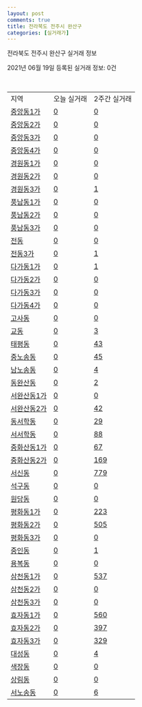 ```yaml
---
layout: post
comments: true
title: 전라북도 전주시 완산구
categories: [실거래가]
---
```


전라북도 전주시 완산구 실거래 정보

2021년 06월 19일 등록된 실거래 정보: 0건

<script type="text/javascript">
  google.charts.load('current', {'packages':['corechart']});
  google.charts.setOnLoadCallback(drawChart);

  function drawChart() {
    var data = google.visualization.arrayToDataTable([['거래일', '매매', '전월세', '전매'], ['2021-02', 504, 269, 7], ['2021-03', 802, 314, 12], ['2021-04', 610, 262, 17], ['2021-05', 583, 194, 23], ['2021-06', 139, 99, 1]]);

    var options = {
      title: '최근 유형별 거래량 추이',
      legend: { position: 'bottom' }
    };

    var chart = new google.visualization.LineChart(document.getElementById('columnchart_material'));
    chart.draw(data, (options));
  }
</script>

<div id="columnchart_material" style="width: 450px; margin-left: -35px"></div>
<br>
<table class="sortable">
  <tr>
    <td>지역</td>
    <td>오늘 실거래</td>
    <td>2주간 실거래</td>
  </tr>

  
  <tr class="item">
    <td><a href="4511110100.html">중앙동1가</a></td>
    <td><a href="4511110100.html">0</a></td>
    <td><a href="4511110100.html">0</a></td>
  </tr>
    

  <tr class="item">
    <td><a href="4511110200.html">중앙동2가</a></td>
    <td><a href="4511110200.html">0</a></td>
    <td><a href="4511110200.html">0</a></td>
  </tr>
    

  <tr class="item">
    <td><a href="4511110300.html">중앙동3가</a></td>
    <td><a href="4511110300.html">0</a></td>
    <td><a href="4511110300.html">0</a></td>
  </tr>
    

  <tr class="item">
    <td><a href="4511110400.html">중앙동4가</a></td>
    <td><a href="4511110400.html">0</a></td>
    <td><a href="4511110400.html">0</a></td>
  </tr>
    

  <tr class="item">
    <td><a href="4511110500.html">경원동1가</a></td>
    <td><a href="4511110500.html">0</a></td>
    <td><a href="4511110500.html">0</a></td>
  </tr>
    

  <tr class="item">
    <td><a href="4511110600.html">경원동2가</a></td>
    <td><a href="4511110600.html">0</a></td>
    <td><a href="4511110600.html">0</a></td>
  </tr>
    

  <tr class="item">
    <td><a href="4511110700.html">경원동3가</a></td>
    <td><a href="4511110700.html">0</a></td>
    <td><a href="4511110700.html">1</a></td>
  </tr>
    

  <tr class="item">
    <td><a href="4511110800.html">풍남동1가</a></td>
    <td><a href="4511110800.html">0</a></td>
    <td><a href="4511110800.html">0</a></td>
  </tr>
    

  <tr class="item">
    <td><a href="4511110900.html">풍남동2가</a></td>
    <td><a href="4511110900.html">0</a></td>
    <td><a href="4511110900.html">0</a></td>
  </tr>
    

  <tr class="item">
    <td><a href="4511111000.html">풍남동3가</a></td>
    <td><a href="4511111000.html">0</a></td>
    <td><a href="4511111000.html">0</a></td>
  </tr>
    

  <tr class="item">
    <td><a href="4511111100.html">전동</a></td>
    <td><a href="4511111100.html">0</a></td>
    <td><a href="4511111100.html">0</a></td>
  </tr>
    

  <tr class="item">
    <td><a href="4511111200.html">전동3가</a></td>
    <td><a href="4511111200.html">0</a></td>
    <td><a href="4511111200.html">1</a></td>
  </tr>
    

  <tr class="item">
    <td><a href="4511111300.html">다가동1가</a></td>
    <td><a href="4511111300.html">0</a></td>
    <td><a href="4511111300.html">1</a></td>
  </tr>
    

  <tr class="item">
    <td><a href="4511111400.html">다가동2가</a></td>
    <td><a href="4511111400.html">0</a></td>
    <td><a href="4511111400.html">0</a></td>
  </tr>
    

  <tr class="item">
    <td><a href="4511111500.html">다가동3가</a></td>
    <td><a href="4511111500.html">0</a></td>
    <td><a href="4511111500.html">0</a></td>
  </tr>
    

  <tr class="item">
    <td><a href="4511111600.html">다가동4가</a></td>
    <td><a href="4511111600.html">0</a></td>
    <td><a href="4511111600.html">0</a></td>
  </tr>
    

  <tr class="item">
    <td><a href="4511111700.html">고사동</a></td>
    <td><a href="4511111700.html">0</a></td>
    <td><a href="4511111700.html">0</a></td>
  </tr>
    

  <tr class="item">
    <td><a href="4511111800.html">교동</a></td>
    <td><a href="4511111800.html">0</a></td>
    <td><a href="4511111800.html">3</a></td>
  </tr>
    

  <tr class="item">
    <td><a href="4511111900.html">태평동</a></td>
    <td><a href="4511111900.html">0</a></td>
    <td><a href="4511111900.html">43</a></td>
  </tr>
    

  <tr class="item">
    <td><a href="4511112000.html">중노송동</a></td>
    <td><a href="4511112000.html">0</a></td>
    <td><a href="4511112000.html">45</a></td>
  </tr>
    

  <tr class="item">
    <td><a href="4511112100.html">남노송동</a></td>
    <td><a href="4511112100.html">0</a></td>
    <td><a href="4511112100.html">4</a></td>
  </tr>
    

  <tr class="item">
    <td><a href="4511112200.html">동완산동</a></td>
    <td><a href="4511112200.html">0</a></td>
    <td><a href="4511112200.html">2</a></td>
  </tr>
    

  <tr class="item">
    <td><a href="4511112300.html">서완산동1가</a></td>
    <td><a href="4511112300.html">0</a></td>
    <td><a href="4511112300.html">0</a></td>
  </tr>
    

  <tr class="item">
    <td><a href="4511112400.html">서완산동2가</a></td>
    <td><a href="4511112400.html">0</a></td>
    <td><a href="4511112400.html">42</a></td>
  </tr>
    

  <tr class="item">
    <td><a href="4511112500.html">동서학동</a></td>
    <td><a href="4511112500.html">0</a></td>
    <td><a href="4511112500.html">29</a></td>
  </tr>
    

  <tr class="item">
    <td><a href="4511112600.html">서서학동</a></td>
    <td><a href="4511112600.html">0</a></td>
    <td><a href="4511112600.html">88</a></td>
  </tr>
    

  <tr class="item">
    <td><a href="4511112700.html">중화산동1가</a></td>
    <td><a href="4511112700.html">0</a></td>
    <td><a href="4511112700.html">67</a></td>
  </tr>
    

  <tr class="item">
    <td><a href="4511112800.html">중화산동2가</a></td>
    <td><a href="4511112800.html">0</a></td>
    <td><a href="4511112800.html">169</a></td>
  </tr>
    

  <tr class="item">
    <td><a href="4511112900.html">서신동</a></td>
    <td><a href="4511112900.html">0</a></td>
    <td><a href="4511112900.html">779</a></td>
  </tr>
    

  <tr class="item">
    <td><a href="4511113000.html">석구동</a></td>
    <td><a href="4511113000.html">0</a></td>
    <td><a href="4511113000.html">0</a></td>
  </tr>
    

  <tr class="item">
    <td><a href="4511113100.html">원당동</a></td>
    <td><a href="4511113100.html">0</a></td>
    <td><a href="4511113100.html">0</a></td>
  </tr>
    

  <tr class="item">
    <td><a href="4511113200.html">평화동1가</a></td>
    <td><a href="4511113200.html">0</a></td>
    <td><a href="4511113200.html">223</a></td>
  </tr>
    

  <tr class="item">
    <td><a href="4511113300.html">평화동2가</a></td>
    <td><a href="4511113300.html">0</a></td>
    <td><a href="4511113300.html">505</a></td>
  </tr>
    

  <tr class="item">
    <td><a href="4511113400.html">평화동3가</a></td>
    <td><a href="4511113400.html">0</a></td>
    <td><a href="4511113400.html">0</a></td>
  </tr>
    

  <tr class="item">
    <td><a href="4511113500.html">중인동</a></td>
    <td><a href="4511113500.html">0</a></td>
    <td><a href="4511113500.html">1</a></td>
  </tr>
    

  <tr class="item">
    <td><a href="4511113600.html">용복동</a></td>
    <td><a href="4511113600.html">0</a></td>
    <td><a href="4511113600.html">0</a></td>
  </tr>
    

  <tr class="item">
    <td><a href="4511113700.html">삼천동1가</a></td>
    <td><a href="4511113700.html">0</a></td>
    <td><a href="4511113700.html">537</a></td>
  </tr>
    

  <tr class="item">
    <td><a href="4511113800.html">삼천동2가</a></td>
    <td><a href="4511113800.html">0</a></td>
    <td><a href="4511113800.html">0</a></td>
  </tr>
    

  <tr class="item">
    <td><a href="4511113900.html">삼천동3가</a></td>
    <td><a href="4511113900.html">0</a></td>
    <td><a href="4511113900.html">0</a></td>
  </tr>
    

  <tr class="item">
    <td><a href="4511114000.html">효자동1가</a></td>
    <td><a href="4511114000.html">0</a></td>
    <td><a href="4511114000.html">560</a></td>
  </tr>
    

  <tr class="item">
    <td><a href="4511114100.html">효자동2가</a></td>
    <td><a href="4511114100.html">0</a></td>
    <td><a href="4511114100.html">397</a></td>
  </tr>
    

  <tr class="item">
    <td><a href="4511114200.html">효자동3가</a></td>
    <td><a href="4511114200.html">0</a></td>
    <td><a href="4511114200.html">329</a></td>
  </tr>
    

  <tr class="item">
    <td><a href="4511114300.html">대성동</a></td>
    <td><a href="4511114300.html">0</a></td>
    <td><a href="4511114300.html">4</a></td>
  </tr>
    

  <tr class="item">
    <td><a href="4511114400.html">색장동</a></td>
    <td><a href="4511114400.html">0</a></td>
    <td><a href="4511114400.html">0</a></td>
  </tr>
    

  <tr class="item">
    <td><a href="4511114500.html">상림동</a></td>
    <td><a href="4511114500.html">0</a></td>
    <td><a href="4511114500.html">0</a></td>
  </tr>
    

  <tr class="item">
    <td><a href="4511114700.html">서노송동</a></td>
    <td><a href="4511114700.html">0</a></td>
    <td><a href="4511114700.html">6</a></td>
  </tr>
    


</table>


    